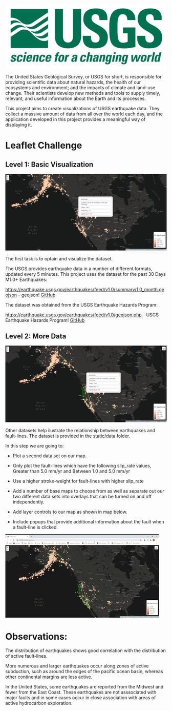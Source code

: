 ![USGS Logo](/images/USGSLogo.png)

The United States Geological Survey, or USGS for short, is responsible for providing scientific data about natural hazards, the health of our ecosystems and environment; and the impacts of climate and land-use change. Their scientists develop new methods and tools to supply timely, relevant, and useful information about the Earth and its processes.

This project aims to create visualizations of USGS earthquake data. They collect a massive amount of data from all over the world each day, and the application developed in this project provides a meaningful way of displaying it.

# Leaflet Challenge

## Level 1: Basic Visualization

![Basic Visualization of Earthquake Magnitudes](/images/NorthAmerica_level1.png)

The first task is to optain and visualize the dataset.

The USGS provides earthquake data in a number of different formats, updated every 5 minutes.
This project uses the dataset for the past 30 Days M1.0+ Earthquakes:

https://earthquake.usgs.gov/earthquakes/feed/v1.0/summary/1.0_month.geojson - geojson!
[GitHub](https://earthquake.usgs.gov/earthquakes/feed/v1.0/summary/1.0_month.geojson)

The dataset was obtained from the USGS Earthquake Hazards Program:

https://earthquake.usgs.gov/earthquakes/feed/v1.0/geojson.php - USGS Earthquake Hazards Program!
[GitHub](https://earthquake.usgs.gov/earthquakes/feed/v1.0/geojson.php)

## Level 2: More Data

![Visualization of Fault Lines and Earthquake Magnitude](/images/NorthAmerica_level2.png)

Other datasets help ilustrate the relationship between earthquakes and fault-lines. The dataset is provided in the static/data folder.

In this step we are going to:


* Plot a second data set on our map.


* Only plot the fault-lines which have the following slip_rate values, Greater than 5.0 mm/yr and Between 1.0 and 5.0 mm/yr


* Use a higher stroke-weight for fault-lines with higher slip_rate


* Add a number of base maps to choose from as well as separate out our two different data sets into overlays that can be turned on and off independently.


* Add layer controls to our map as shown in map below.


* Include popups that provide additional information about the fault when a fault-line is clicked.

![App GIF](/images/appgif.gif)

# Observations:

The distribution of earthquakes shows good correlation with the distribution of active fault-lines.

More numerous and larger earthquakes occur along zones of active subduction, such as around the edges of the pacific ocean basin, whereas other continental margins are less active.

In the United States, some earthquakes are reported from the Midwest and fewer from the East Coast. These earthquakes are not asssociated with major faults and in some cases occur in close association with areas of active hydrocarbon exploration.